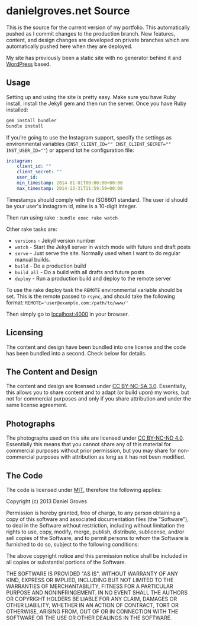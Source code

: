 # danielgroves.net Source

This is the source for the current version of my portfolio. This automatically pushed as I commit changes to the production branch. New features, content, and design changes are developed on private branches which are automatically pushed here when they are deployed.

My site has previously been a static site with no generator behind it and [WordPress](http://wordpress.org "WordPress Publishing Platform") based.

## Usage

Setting up and using the site is pretty easy. Make sure you have Ruby install, install the Jekyll gem and then run the server. Once you have Ruby installed:

```bash
gem install bundler
bundle install
```

If you're going to use the Instagram support, specify the settings as environmental variables (`INST_CLIENT_ID="" INST_CLIENT_SECRET="" INST_USER_ID=""`) or append tot he configuration file:

```yaml
instagram:
    client_id: ""
    client_secret: ""
    user_id:
    min_timestamp: 2014-01-01T00:00:00+00:00
    max_timestamp: 2014-12-31T11:59:59+00:00
```

Timestamps should comply with the ISO8601 standard. The user id should be your user's instagram id, mine is a 10-digit integer.

Then run using rake : `bundle exec rake watch`

Other rake tasks are:
* `versions` - Jekyll version number
* `watch` - Start the Jekyll server in watch mode with future and draft posts
* `serve` - Just serve the site. Normally used when I want to do regular manual builds. 
* `build` - Do a production build
* `build_all` - Do a build with all drafts and future posts
* `deploy` - Run a production build and deploy to the remote server

To use the rake deploy task the `REMOTE` environmental variable should be set. This is the remote passed to `rsync`, and should take the following format: `REMOTE='user@example.com:/path/to/www/'`

Then simply go to [localhost:4000](http://localhost:4000) in your browser.

## Licensing

The content and design have been bundled into one license and the code has been bundled into a second. Check below for details.

## The Content and Design

The content and design are licensed under [CC BY-NC-SA 3.0](http://creativecommons.org/licenses/by-nc-sa/3.0/ "Creative Commons Attribution-NonCommercial-ShareAlike 3.0 Unported License"). Essentially, this allows you to share content and to adapt (or build upon) my works, but not for commercial purposes and only if you share attribution and under the same license agreement.

## Photographs

The photographs used on this site are licensed under [CC BY-NC-ND 4.0](http://creativecommons.org/licenses/by-nc-nd/4.0/ "Create Commons Attribution-NonCommercial-NoDerivatives 4.0 International License"). Essentially this means that you cannot share any of this material for commercial purposes without prior permission, but you may share for non-commercial purposes with attribution as long as it has not been modified.

## The Code

The code is licensed under [MIT](http://opensource.org/licenses/MIT "MIT License Agreement"), therefore the following applies:

Copyright (c) 2013 Daniel Groves

Permission is hereby granted, free of charge, to any person obtaining a copy of this software and associated documentation files (the "Software"), to deal in the Software without restriction, including without limitation the rights to use, copy, modify, merge, publish, distribute, sublicense, and/or sell copies of the Software, and to permit persons to whom the Software is furnished to do so, subject to the following conditions:

The above copyright notice and this permission notice shall be included in all copies or substantial portions of the Software.

THE SOFTWARE IS PROVIDED "AS IS", WITHOUT WARRANTY OF ANY KIND, EXPRESS OR IMPLIED, INCLUDING BUT NOT LIMITED TO THE WARRANTIES OF MERCHANTABILITY, FITNESS FOR A PARTICULAR PURPOSE AND NONINFRINGEMENT. IN NO EVENT SHALL THE AUTHORS OR COPYRIGHT HOLDERS BE LIABLE FOR ANY CLAIM, DAMAGES OR OTHER LIABILITY, WHETHER IN AN ACTION OF CONTRACT, TORT OR OTHERWISE, ARISING FROM, OUT OF OR IN CONNECTION WITH THE SOFTWARE OR THE USE OR OTHER DEALINGS IN THE SOFTWARE.
